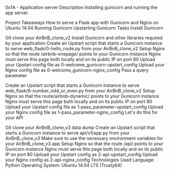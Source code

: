 0x1A - Application server
Description
Installing gunicorn and running the app server.

Project Takeaways
How to serve a Flask app with Gunicorn and Nginx on Ubuntu 14.04
Running Gunicorn
Upstarting Gunicorn
Tasks
Install Gunicorn

Git clone your AirBnB_clone_v2
Install Gunicorn and other libraries required by your application
Create an Upstart script that starts a Gunicorn instance to serve web_flask/0-hello_route.py from your AirBnB_clone_v2
Setup Nginx so that the route /airbnb-onepage/ points to your Gunicorn instance
Nginx must serve this page both locally and on its public IP on port 80
Upload your Upstart config file as 0-welcome_gunicorn-upstart_config
Upload your Nginx config file as 0-welcome_gunicorn-nginx_config
Pass a query parameter

Create an Upstart script that starts a Gunicorn instance to serve web_flask/6-number_odd_or_even.py from your AirBnB_clone_v2
Setup Nginx so that the route/airbnb-dynamic/ points to your Gunicorn instance
Nginx must serve this page both locally and on its public IP on port 80
Upload your Upstart config file as 1-pass_parameter-upstart_config
Upload your Nginx config file as 1-pass_parameter-nginx_config
Let's do this for your API

Git clone your AirBnB_clone_v3
data dump
Create an Upstart script that starts a Gunicorn instance to serve api/v1/app.py from your AirBnB_clone_v3
Make sure to use the necessary environment variables for your AirBnB_clone_v3 app
Setup Nginx so that the route /api/ points to your Gunicorn instance
Nginx must serve this page both locally and on its public IP on port 80
Upload your Upstart config as 2-api-upstart_config
Upload your Nginx config as 2-api-nginx_config
Technologies Used
Language: Python
Operating System: Ubuntu 14.04 LTS (Trusty64)

